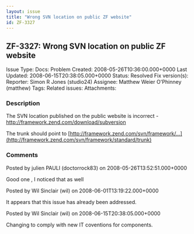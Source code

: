 ```yaml
---
layout: issue
title: "Wrong SVN location on public ZF website"
id: ZF-3327
---
```


ZF-3327: Wrong SVN location on public ZF website
------------------------------------------------

 Issue Type: Docs: Problem Created: 2008-05-26T10:36:00.000+0000 Last Updated: 2008-06-15T20:38:05.000+0000 Status: Resolved Fix version(s): 
 Reporter:  Simon R Jones (studio24)  Assignee:  Matthew Weier O'Phinney (matthew)  Tags: 
 Related issues: 
 Attachments: 
### Description

The SVN location published on the public website is incorrect - <http://framework.zend.com/download/subversion>

The trunk should point to [http://framework.zend.com/svn/framework/…](http://framework.zend.com/svn/framework/standard/trunk)

 

 

### Comments

Posted by julien PAULI (doctorrock83) on 2008-05-26T13:52:51.000+0000

Good one , I noticed that as well

 

 

Posted by Wil Sinclair (wil) on 2008-06-01T13:19:22.000+0000

It appears that this issue has already been addressed.

 

 

Posted by Wil Sinclair (wil) on 2008-06-15T20:38:05.000+0000

Changing to comply with new IT coventions for components.

 

 